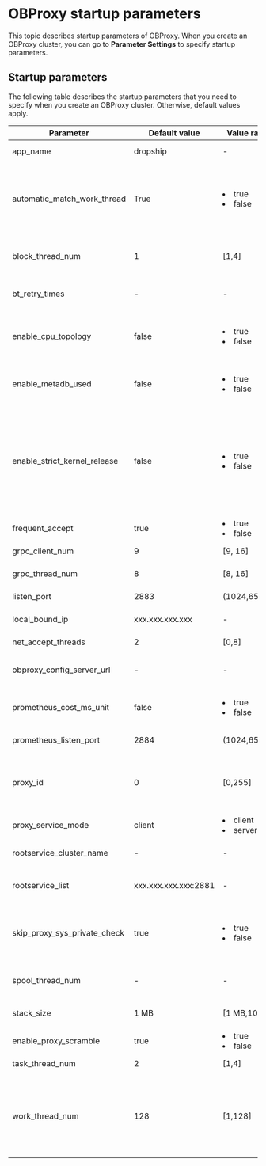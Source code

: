OBProxy startup parameters
===============================================

This topic describes startup parameters of OBProxy. When you create an OBProxy cluster, you can go to **Parameter Settings** to specify startup parameters.

Startup parameters
---------------------------------------

The following table describes the startup parameters that you need to specify when you create an OBProxy cluster. Otherwise, default values apply.


|          Parameter           |    Default value    |                                                Value range                                                |                                                                                                                                                                                              Description                                                                                                                                                                                              |
|------------------------------|---------------------|-----------------------------------------------------------------------------------------------------------|-------------------------------------------------------------------------------------------------------------------------------------------------------------------------------------------------------------------------------------------------------------------------------------------------------------------------------------------------------------------------------------------------------|
| app_name                     | dropship            | -                                                                                                         | Specifies the application name of the OBProxy service.                                                                                                                                                                                                                                                                                                                                                |
| automatic_match_work_thread  | True                | <li> true   </li><li> false</li>                                                                               | Specifies whether to automatically create worker threads based on the number of CPU cores. If you set the value of this parameter to true, the upper limit of work_thread_num applies.                                                                                                                                                                                                                |
| block_thread_num             | 1                   | [1,4]                                                                                                   | Specifies the number of OBProxy threads for blocking tasks and is used for thread initialization.                                                                                                                                                                                                                                                                                                     |
| bt_retry_times               | -                   | -                                                                                                         | This parameter is no longer in use and will be removed in the next update.                                                                                                                                                                                                                                                                                                                            |
| enable_cpu_topology          | false               | <li> true   </li><li> false</li>       | Specifies whether to enable CPU affinity, which means that each worker thread is associated with a different CPU core.                                                                                                                                                                                                                                                                                |
| enable_metadb_used           | false               | <li> true   </li><li> false</li>       | Specifies whether the MetaDB of OceanBase Cloud Platform (OCP) is accessible when OBProxy is running.                                                                                                                                                                                                                                                                                                 |
| enable_strict_kernel_release | false               | <li> true   </li><li> false</li>      | Specifies whether the OS kernel is to be verified.  Valid values: <li> true: specifies to verify the OS kernel only on 5U, 6U, and 7U rackmount servers running on the RedHat operating system.   </li><li> false: specifies not to verify the OS kernel, but the OBProxy may be unstable. </li>   |
| frequent_accept              | true                | <li> true   </li><li> false</li>      | Specifies whether to initialize the net accept parameter.                                                                                                                                                                                                                                                                                                                                             |
| grpc_client_num              | 9                   | [9, 16]                                                                                                 | Specifies the number of gRPC clients.                                                                                                                                                                                                                                                                                                                                                                 |
| grpc_thread_num              | 8                   | [8, 16]                                                                                                 | Specifies the number of gRPC threads.                                                                                                                                                                                                                                                                                                                                                                 |
| listen_port                  | 2883                | (1024,65536)                                                                                              | Specifies the listening port of OBProxy.                                                                                                                                                                                                                                                                                                                                                              |
| local_bound_ip               | xxx.xxx.xxx.xxx             | -                                                                                                         | Specifies the local IP address of OBProxy.                                                                                                                                                                                                                                                                                                                                                            |
| net_accept_threads           | 2                   | [0,8]                                                                                                   | Specifies the number of threads for net accept tasks.                                                                                                                                                                                                                                                                                                                                                 |
| obproxy_config_server_url    | -                   | -                                                                                                         | Specifies the URL for external users to access the OCP config url service.                                                                                                                                                                                                                                                                                                                            |
| prometheus_cost_ms_unit      | false               | <li> true   </li><li> false</li>                                                                                | Specifies whether to set the cost unit of Prometheus to milliseconds. Default value: microseconds.                                                                                                                                                                                                                                                                                                    |
| prometheus_listen_port       | 2884                | (1024,65536)                                                                                              | Specifies the listening port of OBProxy Prometheus.                                                                                                                                                                                                                                                                                                                                                   |
| proxy_id                     | 0                   | [0,255]                                                                                                 | Specifies the ID of an OBProxy. When the value of the proxy_service_mode parameter is set to server, you cannot set the value of the proxy_id parameter to 0.                                                                                                                                                                                                                                         |
| proxy_service_mode           | client              | <li> client   </li><li> server</li>    | Specifies the deployment and service mode of OBProxy.                                                                                                                                                                                                                                                                                                                                                 |
| rootservice_cluster_name     | -                   | -                                                                                                         | The default name of the cluster of the RootServers list (RSlist)                                                                                                                                                                                                                                                                                                                                      |
| rootservice_list             | xxx.xxx.xxx.xxx:2881 | -                                                                                                         | Specifies the RSlist.  in the following format: ip1:sql_port1;ip2:sql_port2                                                                                                                                                                                                                                                                                                           |
| skip_proxy_sys_private_check | true                | <li> true   </li><li> false</li>       | Specifies whether to skip private CIDR blocks during the OBProxy check. If this parameter is set to true, the check is passed when private CIDR blocks are used.                                                                                                                                                                                                                                      |
| spool_thread_num             | -                   | -                                                                                                         | This parameter is no longer in use and will be removed in the next update.                                                                                                                                                                                                                                                                                                                            |
| stack_size                   | 1 MB                | [1 MB,10 MB]                                                                                            | Specifies the size of the thread stack and is used for thread creation.                                                                                                                                                                                                                                                                                                                               |
| enable_proxy_scramble        | true                | <li> true   </li><li> false</li>       | Specifies whether to enable scrambling on OBProxy.                                                                                                                                                                                                                                                                                                                                                    |
| task_thread_num              | 2                   | [1,4]                                                                                                   | Specifies the number of OBProxy threads for tasks.                                                                                                                                                                                                                                                                                                                                                    |
| work_thread_num              | 128                 | [1,128]                                                                                                 | Specifies the number of worker threads of OBProxy.  When the value of the automatic_match_work_thread parameter is set to true, the work_thread_num parameter specifies the maximum number of worker threads.                                                                                                                                                                         |
